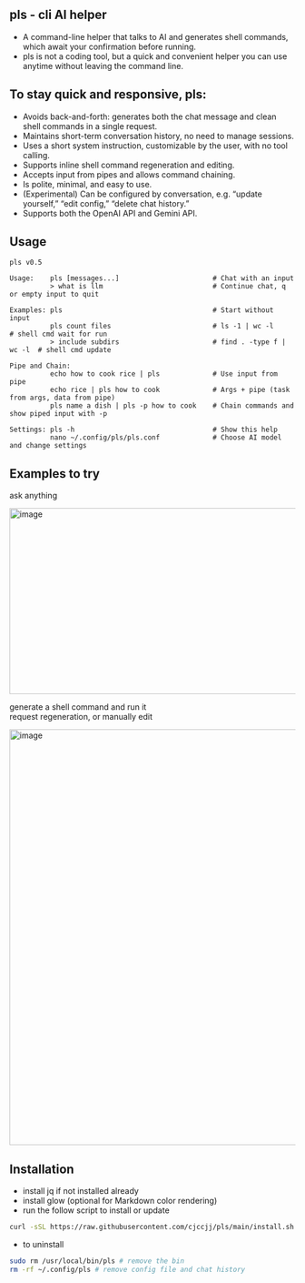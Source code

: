 ## pls - cli AI helper
- A command-line helper that talks to AI and generates shell commands, which await your confirmation before running.
- pls is not a coding tool, but a quick and convenient helper you can use anytime without leaving the command line.

## To stay quick and responsive, pls:
- Avoids back-and-forth: generates both the chat message and clean shell commands in a single request.
- Maintains short-term conversation history, no need to manage sessions.
- Uses a short system instruction, customizable by the user, with no tool calling.
- Supports inline shell command regeneration and editing.
- Accepts input from pipes and allows command chaining.
- Is polite, minimal, and easy to use.
- (Experimental) Can be configured by conversation, e.g. “update yourself,” “edit config,” “delete chat history.”
- Supports both the OpenAI API and Gemini API.

## Usage
```
pls v0.5

Usage:    pls [messages...]                       # Chat with an input
          > what is llm                           # Continue chat, q or empty input to quit
                                                
Examples: pls                                     # Start without input 
          pls count files                         # ls -1 | wc -l           # shell cmd wait for run
          > include subdirs                       # find . -type f | wc -l  # shell cmd update

Pipe and Chain:          
          echo how to cook rice | pls             # Use input from pipe
          echo rice | pls how to cook             # Args + pipe (task from args, data from pipe)
          pls name a dish | pls -p how to cook    # Chain commands and show piped input with -p

Settings: pls -h                                  # Show this help
          nano ~/.config/pls/pls.conf             # Choose AI model and change settings
```

## Examples to try
ask anything 

<img width="643" height="327" alt="image" src="https://github.com/user-attachments/assets/77837a07-dcef-4dab-ab96-437463234b35" />

generate a shell command and run it  
request regeneration, or manually edit

<img width="646" height="731" alt="image" src="https://github.com/user-attachments/assets/6524a0c3-5774-448f-9f19-99a367fcf8cb" />


## Installation
- install jq if not installed already
- install glow (optional for Markdown color rendering)
- run the follow script to install or update
```bash
curl -sSL https://raw.githubusercontent.com/cjccjj/pls/main/install.sh | bash
```
- to uninstall
```bash
sudo rm /usr/local/bin/pls # remove the bin
rm -rf ~/.config/pls # remove config file and chat history
```
